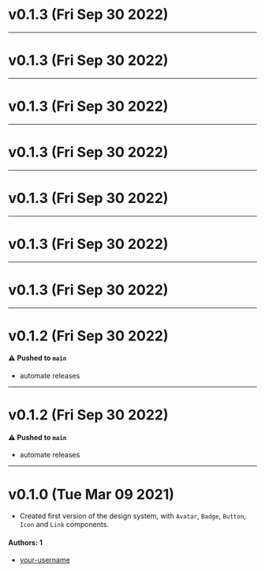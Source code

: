 # v0.1.3 (Fri Sep 30 2022)



---

# v0.1.3 (Fri Sep 30 2022)



---

# v0.1.3 (Fri Sep 30 2022)



---

# v0.1.3 (Fri Sep 30 2022)



---

# v0.1.3 (Fri Sep 30 2022)



---

# v0.1.3 (Fri Sep 30 2022)



---

# v0.1.3 (Fri Sep 30 2022)



---

# v0.1.2 (Fri Sep 30 2022)

#### ⚠️ Pushed to `main`

- automate releases

---

# v0.1.2 (Fri Sep 30 2022)

#### ⚠️ Pushed to `main`

- automate releases

---

# v0.1.0 (Tue Mar 09 2021)

- Created first version of the design system, with `Avatar`, `Badge`, `Button`, `Icon` and `Link` components.

#### Authors: 1

- [your-username](https://github.com/your-username)
